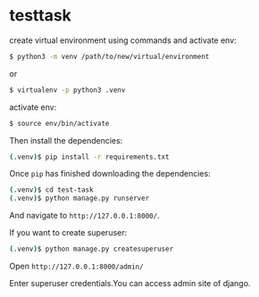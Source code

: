 # testtask

create virtual environment using commands and activate env:

```sh
$ python3 -m venv /path/to/new/virtual/environment
```
or

```sh
$ virtualenv -p python3 .venv
```

activate env:
```sh
$ source env/bin/activate
```

Then install the dependencies:

```sh
(.venv)$ pip install -r requirements.txt
```


Once `pip` has finished downloading the dependencies:

```sh
(.venv)$ cd test-task
(.venv)$ python manage.py runserver
```
And navigate to `http://127.0.0.1:8000/`.

If you want to create superuser:

```sh
(.venv)$ python manage.py createsuperuser
```
Open `http://127.0.0.1:8000/admin/`

Enter superuser credentials.You can access admin site of django.
